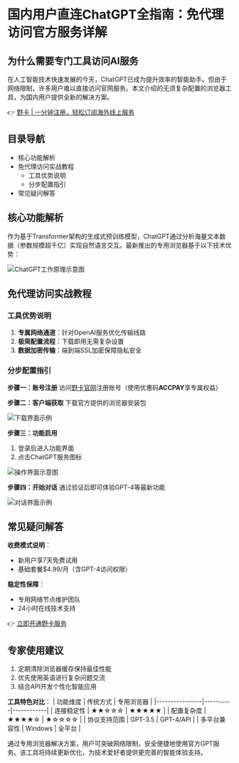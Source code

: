 # 国内用户直连ChatGPT全指南：免代理访问官方服务详解

## 为什么需要专门工具访问AI服务
在人工智能技术快速发展的今天，ChatGPT已成为提升效率的智能助手。但由于网络限制，许多用户难以直接访问官网服务。本文介绍的无须复杂配置的浏览器工具，为国内用户提供全新的解决方案。

👉 [野卡 | 一分钟注册，轻松订阅海外线上服务](https://bbtdd.com/yeka)

## 目录导航
- 核心功能解析
- 免代理访问实战教程
  - 工具优势说明
  - 分步配置指引
- 常见疑问解答

## 核心功能解析
作为基于Transformer架构的生成式预训练模型，ChatGPT通过分析海量文本数据（参数规模超千亿）实现自然语言交互。最新推出的专用浏览器基于以下技术优势：

![ChatGPT工作原理示意图](https://bbtdd.com/wp-content/uploads/img/2672543082423.webp)

## 免代理访问实战教程

### 工具优势说明
1. **专属网络通道**：针对OpenAI服务优化传输线路
2. **极简配置流程**：下载即用无需复杂设置
3. **数据加密传输**：端到端SSL加密保障隐私安全

### 分步配置指引
**步骤一：账号注册**
访问[野卡官网](https://bbtdd.com/yeka)注册账号（使用优惠码**ACCPAY**享专属权益）

**步骤二：客户端获取**
下载官方提供的浏览器安装包

![下载界面示例](https://bbtdd.com/wp-content/uploads/img/2244348556.webp)

**步骤三：功能启用**
1. 登录后进入功能界面
2. 点击ChatGPT服务图标

![操作界面示意图](https://bbtdd.com/wp-content/uploads/img/1347389108851233.webp)

**步骤四：开始对话**
通过验证后即可体验GPT-4等最新功能

![对话界面示例](https://bbtdd.com/wp-content/uploads/img/9431152776.webp)

## 常见疑问解答
**收费模式说明**： 
- 新用户享7天免费试用
- 基础套餐$4.99/月（含GPT-4访问权限）

**稳定性保障**： 
- 专用网络节点维护团队
- 24小时在线技术支持

👉 [立即开通野卡服务](https://bbtdd.com/yeka)

## 专家使用建议
1. 定期清除浏览器缓存保持最佳性能
2. 优先使用英语进行复杂问题交流
3. 结合API开发个性化智能应用

**工具特色对比**：
| 功能维度       | 传统方式 | 专用浏览器 |
|----------------|----------|------------|
| 连接稳定性     | ★★☆☆☆    | ★★★★★      |
| 配置复杂度     | ★★★★☆    | ★☆☆☆☆      |
| 协议支持范围   | GPT-3.5  | GPT-4/API  |
| 多平台兼容性   | Windows  | 全平台     |

通过专用浏览器解决方案，用户可突破网络限制，安全便捷地使用官方GPT服务。该工具将持续更新优化，为技术爱好者提供更完善的智能体验支持。